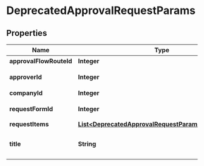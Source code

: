 

# DeprecatedApprovalRequestParams


## Properties

Name | Type | Description | Notes
------------ | ------------- | ------------- | -------------
**approvalFlowRouteId** | **Integer** | 経路申請ID | 
**approverId** | **Integer** | 承認者のユーザーID |  [optional]
**companyId** | **Integer** | 事業所ID | 
**requestFormId** | **Integer** | 申請フォームID | 
**requestItems** | [**List&lt;DeprecatedApprovalRequestParamsRequestItems&gt;**](DeprecatedApprovalRequestParamsRequestItems.md) |  |  [optional]
**title** | **String** | 申請タイトル (255文字以内) | 



